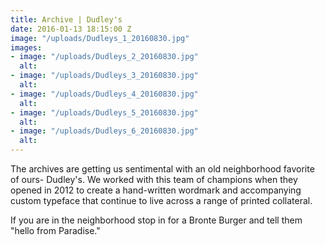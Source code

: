```yaml
---
title: Archive | Dudley's
date: 2016-01-13 18:15:00 Z
image: "/uploads/Dudleys_1_20160830.jpg"
images:
- image: "/uploads/Dudleys_2_20160830.jpg"
  alt: 
- image: "/uploads/Dudleys_3_20160830.jpg"
  alt: 
- image: "/uploads/Dudleys_4_20160830.jpg"
  alt: 
- image: "/uploads/Dudleys_5_20160830.jpg"
  alt: 
- image: "/uploads/Dudleys_6_20160830.jpg"
  alt: 
---
```


The archives are getting us sentimental with an old neighborhood favorite of ours- Dudley's. We worked with this team of champions when they opened in 2012 to create a hand-written wordmark and accompanying custom typeface that continue to live across a range of printed collateral.

If you are in the neighborhood stop in for a Bronte Burger and tell them "hello from Paradise."